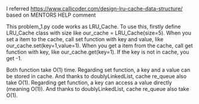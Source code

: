 I referred https://www.callicoder.com/design-lru-cache-data-structure/ based on MENTORS HELP comment

This problem_1.py code works as LRU_Cache. To use this, firstly define LRU_Cache class with size like our_cache = LRU_Cache(size=5).
When you set a item to the cache, call set function with key and value, like our_cache.set(key=1,value=1).
When you get a item from the cache, call get function with key, like our_cache.get(key=1). If the key is not in cache, you get -1.

Both function take O(1) time. 
Regarding set function, a key and a value can be stored in cache. And thanks to doublyLinkedList, cache re_queue also take O(1).
Regarding get function, a key can access a value directly (meaning O(1)). And thanks to doublyLinkedList, cache re_queue also take O(1).